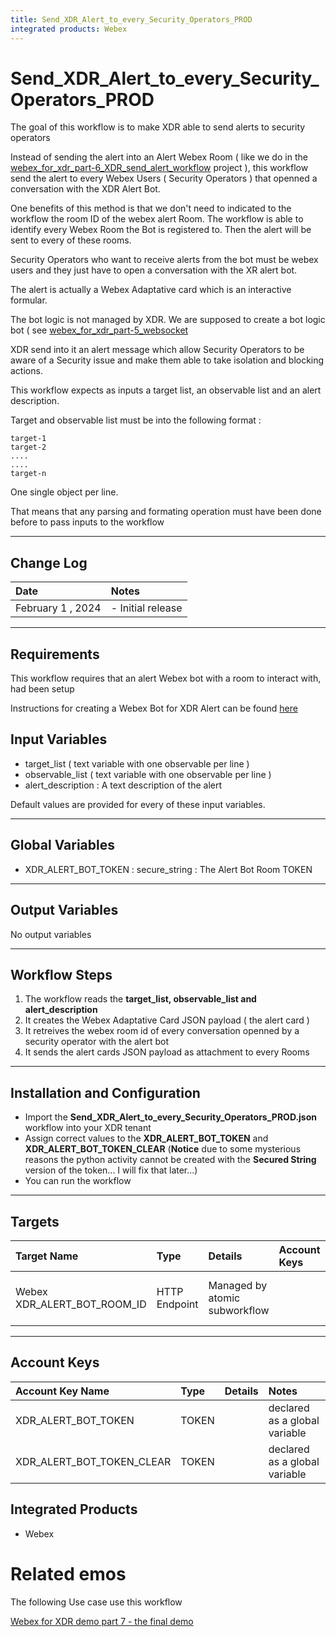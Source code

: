 ```yaml
---
title: Send_XDR_Alert_to_every_Security_Operators_PROD
integrated products: Webex
---
```


# Send_XDR_Alert_to_every_Security_Operators_PROD

The goal of this workflow is to make XDR able to send alerts to security operators

Instead of sending the alert into an Alert Webex Room ( like we do in the [webex_for_xdr_part-6_XDR_send_alert_workflow](https://github.com/pcardotatgit/webex_for_xdr_part-6_XDR_send_alert_workflow) project ), this workflow send the alert to every Webex Users ( Security Operators ) that openned a conversation with the XDR Alert Bot.

One benefits of this method is that we don't need to indicated to the workflow the room ID of the webex alert Room. The workflow is able to identify every Webex Room the Bot is registered to. Then the alert will be sent to every of these rooms.

Security Operators who want to receive alerts from the bot must be webex users and they just have to open  a conversation with the XR alert bot.

The alert is actually a Webex Adaptative card which is an interactive formular. 

The bot logic is not managed by XDR. We are supposed to create a bot logic bot ( see [webex_for_xdr_part-5_websocket](https://github.com/pcardotatgit/webex_for_xdr_part-5_websocket)

XDR send into it an alert message which allow Security Operators to be aware of a Security issue and make them able to take isolation and blocking actions.

This workflow expects as inputs a target list, an observable list and an alert description.

Target and observable list must be into the following format :

    target-1
    target-2
    ....
    ....
    target-n
    
One single object per line. 

That means that any parsing and formating operation must have been done before to pass inputs to the workflow

---

## Change Log

| Date | Notes |
|:-----|:------|
| February 1 , 2024 | - Initial release |
---

## Requirements

This workflow requires that an alert Webex bot with a room to interact with, had been setup

Instructions for creating a Webex Bot for XDR Alert can be found [here](https://github.com/pcardotatgit/Create_a_Webex_bot_for_XDR_Alerts)

## Input Variables

- target_list ( text variable with one observable per line )
- observable_list ( text variable with one observable per line )
- alert_description : A text description of the alert

Default values are provided for every of these input variables.

---
## Global Variables

- XDR_ALERT_BOT_TOKEN : secure_string :  The Alert Bot Room TOKEN
---
## Output Variables

No output variables

---

## Workflow Steps
1. The workflow reads the **target_list, observable_list and alert_description**
2. It creates the Webex Adaptative Card JSON payload ( the alert card )
3. It retreives the webex room id of every conversation openned by a security operator with the alert bot
3. It sends the alert cards JSON payload as attachment to every Rooms
---

## Installation and Configuration

* Import the **Send_XDR_Alert_to_every_Security_Operators_PROD.json** workflow into your XDR tenant
* Assign correct values to the **XDR_ALERT_BOT_TOKEN** and **XDR_ALERT_BOT_TOKEN_CLEAR** (**Notice** due to some mysterious reasons the python activity cannot be created with the **Secured String** version of the token... I will fix that later...)
* You can run the workflow

---

## Targets


| Target Name | Type | Details | Account Keys | Notes |
|:------------|:-----|:--------|:-------------|:------|
| Webex XDR_ALERT_BOT_ROOM_ID | HTTP Endpoint | Managed by atomic subworkflow | | declared as a global variable |

---

## Account Keys

| Account Key Name | Type | Details | Notes |
|:-----------------|:-----|:--------|:------|
| XDR_ALERT_BOT_TOKEN | TOKEN | | declared as a global variable |
| XDR_ALERT_BOT_TOKEN_CLEAR | TOKEN | | declared as a global variable |

## Integrated Products

* Webex

# Related emos

The following Use case use this workflow 

[Webex for XDR demo part 7 - the final demo](https://github.com/pcardotatgit/webex_for_xdr_part-7_The_final_demo)
